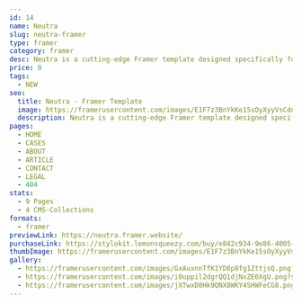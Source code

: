 ```yaml
---
id: 14
name: Neutra
slug: neutra-framer
type: framer
category: framer
desc: Neutra is a cutting-edge Framer template designed specifically for creative agencies that want to stand out in the digital landscape.
price: 0
tags:
  - NEW
seo:
  title: Neutra - Framer Template
  image: https://framerusercontent.com/images/E1F7z3BnYkKe15sOyXyyVsCdnH8.png?scale-down-to=1024
  description: Neutra is a cutting-edge Framer template designed specifically for creative agencies that want to stand out in the digital landscape.
pages:
  - HOME
  - CASES
  - ABOUT
  - ARTICLE
  - CONTACT
  - LEGAL
  - 404
stats:
  - 9 Pages
  - 4 CMS-Collections
formats:
  - framer
previewLink: https://neutra.framer.website/
purchaseLink: https://stylokit.lemonsqueezy.com/buy/e842c934-9e86-4005-9608-8a025089e6a4
thumbImage: https://framerusercontent.com/images/E1F7z3BnYkKe15sOyXyyVsCdnH8.png?scale-down-to=1024
gallery:
  - https://framerusercontent.com/images/GxAuxnnTfK1YD8p8fg1ZttjsQ.png?scale-down-to=1024
  - https://framerusercontent.com/images/i0uppil2dgrQQ1djNxZE6XgU.png?scale-down-to=1024
  - https://framerusercontent.com/images/jXTwxD0Hk9QNX8WKY4SHWFeCG8.png?scale-down-to=1024
---
```

